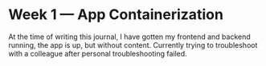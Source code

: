 # Week 1 — App Containerization
At the time of writing this journal, I have gotten my frontend and backend running, the app is up, but without content. Currently trying to troubleshoot with a colleague after personal troubleshooting failed.